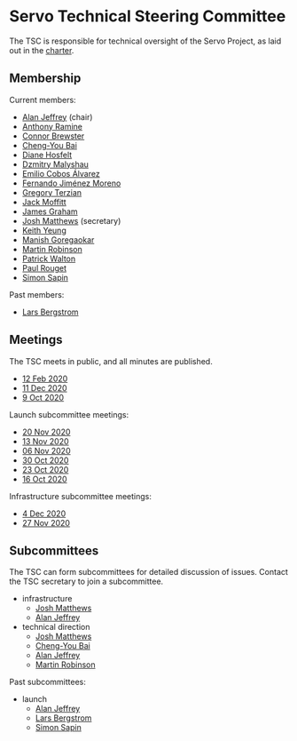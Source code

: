 # Servo Technical Steering Committee

The TSC is responsible for technical oversight of the Servo Project, as laid out in the [charter](../CHARTER.md).

## Membership

Current members:

- [Alan Jeffrey](https://github.com/asajeffrey) (chair)
- [Anthony Ramine](https://github.com/nox)
- [Connor Brewster](https://github.com/cbrewster)
- [Cheng-You Bai](https://github.com/cybai)
- [Diane Hosfelt](https://github.com/avadacatavra)
- [Dzmitry Malyshau](https://github.com/kvark)
- [Emilio Cobos Álvarez](https://github.com/emilio)
- [Fernando Jiménez Moreno](https://github.com/ferjm)
- [Gregory Terzian](https://github.com/gterzian)
- [Jack Moffitt](https://github.com/metajack)
- [James Graham](https://github.com/jgraham)
- [Josh Matthews](https://github.com/jdm) (secretary)
- [Keith Yeung](https://github.com/KiChjang)
- [Manish Goregaokar](https://github.com/Manishearth)
- [Martin Robinson](https://github.com/mrobinson)
- [Patrick Walton](https://github.com/pcwalton)
- [Paul Rouget](https://github.com/paulrouget)
- [Simon Sapin](https://github.com/SimonSapin)

Past members:

- [Lars Bergstrom](https://github.com/larsbergstrom)

## Meetings

The TSC meets in public, and all minutes are published.

* [12 Feb 2020](tsc-2021-02-12.md)
* [11 Dec 2020](tsc-2020-12-11.md)
* [9 Oct 2020](tsc-2020-10-09.md)

Launch subcommittee meetings:
* [20 Nov 2020](launch-2020-11-20.md)
* [13 Nov 2020](launch-2020-11-13.md)
* [06 Nov 2020](launch-2020-11-06.md)
* [30 Oct 2020](launch-2020-10-30.md)
* [23 Oct 2020](launch-2020-10-23.md)
* [16 Oct 2020](launch-2020-10-16.md)

Infrastructure subcommittee meetings:
* [4 Dec 2020](infra-2020-12-04.md)
* [27 Nov 2020](infra-2020-11-27.md)

## Subcommittees

The TSC can form subcommittees for detailed discussion of issues.
Contact the TSC secretary to join a subcommittee.

- infrastructure
  - [Josh Matthews](https://github.com/jdm)
  - [Alan Jeffrey](https://github.com/asajeffrey)
- technical direction
  - [Josh Matthews](https://github.com/jdm)
  - [Cheng-You Bai](https://github.com/cybai)
  - [Alan Jeffrey](https://github.com/asajeffrey)
  - [Martin Robinson](https://github.com/mrobinson)

Past subcommittees:

- launch
  - [Alan Jeffrey](https://github.com/asajeffrey)
  - [Lars Bergstrom](https://github.com/larsbergstrom)
  - [Simon Sapin](https://github.com/SimonSapin)
